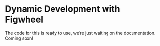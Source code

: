 # Dynamic Development with Figwheel

The code for this is ready to use, we're just waiting on the documentation. Coming soon!
